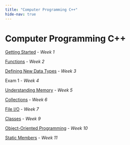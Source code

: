 ```yaml
---
title: "Computer Programming C++"
hide-nav: true
---
```


# Computer Programming C++

[Getting Started](/appel/javascript/getting-started) - _Week 1_

[Functions](/appel/cpp/functions) - _Week 2_

[Defining New Data Types](/appel/cpp/defining-new-data-types) - _Week 3_

Exam 1 - _Week 4_

[Understanding Memory](/appel/cpp/understanding-memory) - _Week 5_

[Collections](/appel/cpp/collections) - _Week 6_

[File I/O](/appel/cpp/file-io) - _Week 7_

[Classes](/appel/cpp/classes) - _Week 9_

[Object-Oriented Programming](/appel/cpp/object-oriented-programming) - _Week 10_

[Static Members](/appel/cpp/static-members) - _Week 11_
